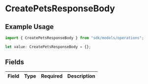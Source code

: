 # CreatePetsResponseBody

## Example Usage

```typescript
import { CreatePetsResponseBody } from "sdk/models/operations";

let value: CreatePetsResponseBody = {};
```

## Fields

| Field       | Type        | Required    | Description |
| ----------- | ----------- | ----------- | ----------- |